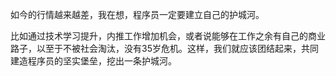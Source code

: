  如今的行情越来越差，我在想，程序员一定要建立自己的护城河。

比如通过技术学习提升，内推工作增加机会，或者说能够在工作之余有自己的商业路子，以至于不被社会淘汰，没有35岁危机。这样，我们就应该团结起来，共同建造程序员的坚实堡垒，挖出一条护城河。